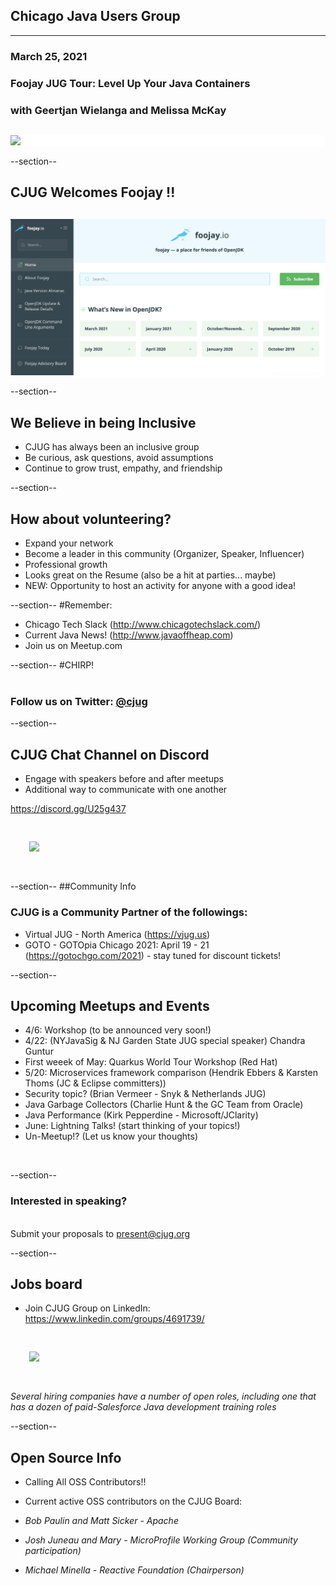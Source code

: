 ## Chicago Java Users Group
---

### March 25, 2021
### Foojay JUG Tour: Level Up Your Java Containers
### with Geertjan Wielanga and Melissa McKay
<div style="background-color: white; margin-top: 30px;">
	<img src="images/cjug.gif" style="border: none; box-shadow: none;"/>
</div>

--section--
## CJUG Welcomes Foojay !!
<div style="background-color: white; margin-top: 30px;">
	<img src="images/foojay-website.png" style="border: none; box-shadow: none;"/>
</div>

--section--
## We Believe in being Inclusive
 * CJUG has always been an inclusive group
 * Be curious, ask questions, avoid assumptions
 * Continue to grow trust, empathy, and friendship

--section--
## How about volunteering?
 * Expand your network
 * Become a leader in this community (Organizer, Speaker, Influencer)
 * Professional growth
 * Looks great on the Resume (also be a hit at parties... maybe)
 * NEW: Opportunity to host an activity for anyone with a good idea!

--section--
#Remember:
 * Chicago Tech Slack (http://www.chicagotechslack.com/)
 * Current Java News! (http://www.javaoffheap.com)
 * Join us on Meetup.com

--section--
#CHIRP!
<br/><br/>
### Follow us on Twitter: <u>@cjug</u>

--section--
## CJUG Chat Channel on Discord 
* Engage with speakers before and after meetups
* Additional way to communicate with one another

 https://discord.gg/U25g437
 
<img src="images/cjug-discord-qrcode.png" style="border:none; box-shadow:none; margin: 30px; background:white;"/>

--section--
##Community Info 
### CJUG is a Community Partner of the followings:

* Virtual JUG - North America (https://vjug.us)
* GOTO - GOTOpia Chicago 2021: April 19 - 21 (https://gotochgo.com/2021) - stay tuned for discount tickets!

--section--

## Upcoming Meetups and Events

* 4/6: Workshop (to be announced very soon!)
* 4/22: (NYJavaSig & NJ Garden State JUG special speaker) Chandra Guntur
* First weeek of May: Quarkus World Tour Workshop (Red Hat)  
* 5/20: Microservices framework comparison (Hendrik Ebbers & Karsten Thoms (JC & Eclipse committers))
* Security topic? (Brian Vermeer - Snyk & Netherlands JUG)
* Java Garbage Collectors (Charlie Hunt & the GC Team from Oracle)
* Java Performance (Kirk Pepperdine - Microsoft/JClarity)
* June: Lightning Talks! (start thinking of your topics!)
* Un-Meetup!?  (Let us know your thoughts)
<br/>
  
--section--

### Interested in speaking? 
<br/>Submit your proposals to present@cjug.org<br/>


--section--

## Jobs board

* Join CJUG Group on LinkedIn:  
  https://www.linkedin.com/groups/4691739/

<img src="images/cjug-linkedinGroup-qrcode.png" style="border:none; box-shadow:none; margin: 30px; background:white;"/>

_Several hiring companies have a number of open roles, including one that has a dozen of paid-Salesforce Java development training roles_
<br/>

--section--

## Open Source Info

* Calling All OSS Contributors!!
* Current active OSS contributors on the CJUG Board:

* _Bob Paulin and Matt Sicker - Apache_
* _Josh Juneau and Mary - MicroProfile Working Group (Community participation)_
* _Michael Minella - Reactive Foundation (Chairperson)_